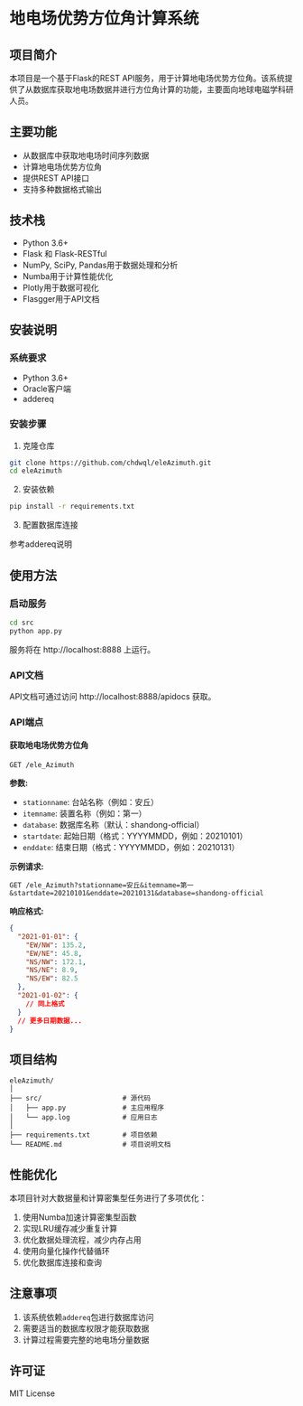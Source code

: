 # 地电场优势方位角计算系统

## 项目简介

本项目是一个基于Flask的REST API服务，用于计算地电场优势方位角。该系统提供了从数据库获取地电场数据并进行方位角计算的功能，主要面向地球电磁学科研人员。

## 主要功能

- 从数据库中获取地电场时间序列数据
- 计算地电场优势方位角
- 提供REST API接口
- 支持多种数据格式输出

## 技术栈

- Python 3.6+
- Flask 和 Flask-RESTful
- NumPy, SciPy, Pandas用于数据处理和分析
- Numba用于计算性能优化
- Plotly用于数据可视化
- Flasgger用于API文档

## 安装说明

### 系统要求

- Python 3.6+
- Oracle客户端
- addereq

### 安装步骤

1. 克隆仓库

```bash
git clone https://github.com/chdwql/eleAzimuth.git
cd eleAzimuth
```

2. 安装依赖

```bash
pip install -r requirements.txt
```

3. 配置数据库连接

参考addereq说明

## 使用方法

### 启动服务

```bash
cd src
python app.py
```

服务将在 http://localhost:8888 上运行。

### API文档

API文档可通过访问 http://localhost:8888/apidocs 获取。

### API端点

#### 获取地电场优势方位角

```
GET /ele_Azimuth
```

**参数:**

- `stationname`: 台站名称（例如：安丘）
- `itemname`: 装置名称（例如：第一）
- `database`: 数据库名称（默认：shandong-official）
- `startdate`: 起始日期（格式：YYYYMMDD，例如：20210101）
- `enddate`: 结束日期（格式：YYYYMMDD，例如：20210131）

**示例请求:**

```
GET /ele_Azimuth?stationname=安丘&itemname=第一&startdate=20210101&enddate=20210131&database=shandong-official
```

**响应格式:**

```json
{
  "2021-01-01": {
    "EW/NW": 135.2,
    "EW/NE": 45.8,
    "NS/NW": 172.1,
    "NS/NE": 8.9,
    "NS/EW": 82.5
  },
  "2021-01-02": {
    // 同上格式
  }
  // 更多日期数据...
}
```

## 项目结构

```
eleAzimuth/
│
├── src/                    # 源代码
│   ├── app.py              # 主应用程序
│   └── app.log             # 应用日志
│
├── requirements.txt        # 项目依赖
└── README.md               # 项目说明文档
```

## 性能优化

本项目针对大数据量和计算密集型任务进行了多项优化：

1. 使用Numba加速计算密集型函数
2. 实现LRU缓存减少重复计算
3. 优化数据处理流程，减少内存占用
4. 使用向量化操作代替循环
5. 优化数据库连接和查询

## 注意事项

1. 该系统依赖`addereq`包进行数据库访问
2. 需要适当的数据库权限才能获取数据
3. 计算过程需要完整的地电场分量数据

## 许可证

MIT License
